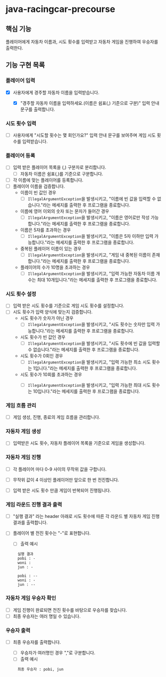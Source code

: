 # java-racingcar-precourse


## 핵심 기능
플레이어에게 자동차 이름과, 시도 횟수를 입력받고 자동차 게임을 진행하여 우승자를 출력한다.


## 기능 구현 목록


### 플레이어 입력
- [x] 사용자에게 경주할 자동차 이름을 입력받습니다.
    - [x] "경주할 자동차 이름을 입력하세요.(이름은 쉼표(,) 기준으로 구분)" 입력 안내 문구를 출력합니다. 


### 시도 횟수 입력
  - [ ] 사용자에게 "시도할 횟수는 몇 회인가요?" 입력 안내 문구를 보여주며 게임 시도 횟수를 입력받습니다.


### 플레이어 등록
- [ ] 입력 받은 플레이어 목록을 (,) 구분자로 분리합니다.
  - [ ] 자동차 이름은 쉼표(,)를 기준으로 구분합니다.
- [ ] 각 이름에 맞는 플레이어를 등록합니다.
- [ ] 플레이어 이름을 검증합니다.
  - 이름이 빈 값인 경우
    - [ ] ```IllegalArgumentException```을 발생시키고, "이름에 빈 값을 입력할 수 없습니다."라는 메세지를 출력한 후 프로그램을 종료합니다.
  - 이름에 영어 이외의 숫자 또는 문자가 들어간 경우
    - [ ] ```IllegalArgumentException```을 발생시키고, "이름은 영어로만 작성 가능합니다."라는 메세지를 출력한 후 프로그램을 종료합니다. 
  - 이름은 5자를 초과하는 경우
    - [ ] ```IllegalArgumentException```을 발생시키고, "이름은 5자 이하만 입력 가능합니다."라는 메세지를 출력한 후 프로그램을 종료합니다. 
  - 중복된 플레이어 이름이 있는 경우
    - [ ] ```IllegalArgumentException```을 발생시키고, "게임 내 중복된 이름이 존재합니다."라는 메세지를 출력한 후 프로그램을 종료합니다.
  - 플레이어의 수가 10명을 초과하는 경우
    - [ ] ```IllegalArgumentException```을 발생시키고, "입력 가능한 자동차 이름 개수는 최대 10개입니다."라는 메세지를 출력한 후 프로그램을 종료합니다.

### 시도 횟수 설정
- [ ] 입력 받은 시도 횟수를 기준으로 게임 시도 횟수를 설정합니다.
- [ ] 시도 횟수가 입력 양식에 맞는지 검증합니다.
  - 시도 횟수가 숫자가 아닌 경우
    - [ ] ```IllegalArgumentException```을 발생시키고, "시도 횟수는 숫자만 입력 가능합니다."라는 메세지를 출력한 후 프로그램을 종료합니다.
  - 시도 횟수가 빈 값인 경우
    - [ ] ```IllegalArgumentException```을 발생시키고, "시도 횟수에 빈 값을 입력할 수 없습니다."라는 메세지를 출력한 후 프로그램을 종료합니다.
  - 시도 횟수가 0회인 경우
    - [ ] ```IllegalArgumentException```을 발생시키고, "입력 가능한 최소 시도 횟수는 1입니다."라는 메세지를 출력한 후 프로그램을 종료합니다.
  - 시도 횟수가 10회를 초과하는 경우
    - [ ] ```IllegalArgumentException```을 발생시키고, "입력 가능한 최대 시도 횟수는 10입니다."라는 메세지를 출력한 후 프로그램을 종료합니다.


### 게임 흐름 관리
- [ ] 게임 생성, 진행, 종료의 게임 흐름을 관리합니다.


### 자동차 게임 생성
- [ ] 입력받은 시도 횟수, 자동차 플레이어 목록을 기준으로 게임을 생성합니다.


### 자동차 게임 진행
- [ ] 각 플레이어 마다 0-9 사이의 무작위 값을 구합니다. 
- [ ] 무작위 값이 4 이상인 플레이어만 앞으로 한 번 전진합니다.
- [ ] 입력 받은 시도 횟수 만큼 게임이 반복되어 진행됩니다.


### 게임 라운드 진행 결과 출력
- [ ] "실행 결과" 라는 header 아래로 시도 횟수에 따른 각 라운드 별 자동차 게임 진행 결과를 출력합니다.
- [ ] 플레이어 별 전진 횟수는 "-"로 표현합니다.
  - [ ] 출력 예시
  ```
    실행 결과
    pobi : -
    woni :
    jun : -

    pobi : --
    woni : -
    jun : --
  ```


### 자동차 게임 우승자 확인
- [ ] 게임 진행이 완료되면 전진 횟수를 바탕으로 우승자를 찾습니다.
- [ ] 최종 우승자는 여러 명일 수 있습니다.

### 우승자 출력
- [ ] 최종 우승자를 출력합니다.
  - [ ] 우승자가 여러명인 경우 ","로 구분합니다.
  - [ ] 출력 예시
  ```
    최종 우승자 : pobi, jun
  ```



